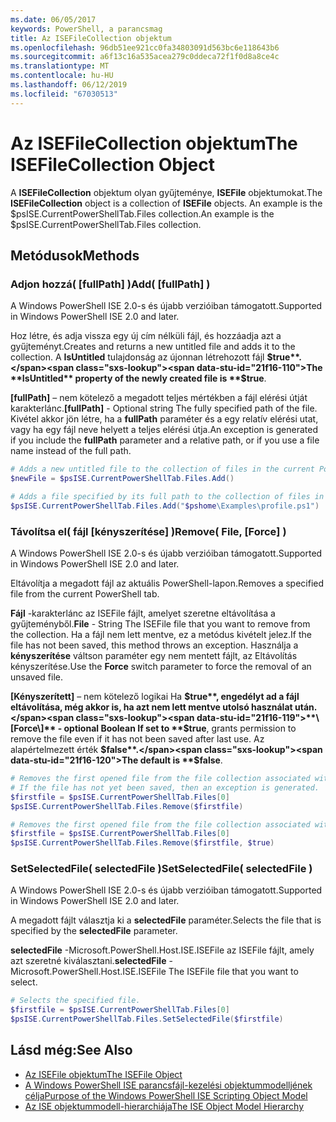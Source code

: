 ```yaml
---
ms.date: 06/05/2017
keywords: PowerShell, a parancsmag
title: Az ISEFileCollection objektum
ms.openlocfilehash: 96db51ee921cc0fa34803091d563bc6e118643b6
ms.sourcegitcommit: a6f13c16a535acea279c0ddeca72f1f0d8a8ce4c
ms.translationtype: MT
ms.contentlocale: hu-HU
ms.lasthandoff: 06/12/2019
ms.locfileid: "67030513"
---
```

# <a name="the-isefilecollection-object"></a><span data-ttu-id="21f16-103">Az ISEFileCollection objektum</span><span class="sxs-lookup"><span data-stu-id="21f16-103">The ISEFileCollection Object</span></span>

<span data-ttu-id="21f16-104">A **ISEFileCollection** objektum olyan gyűjteménye, **ISEFile** objektumokat.</span><span class="sxs-lookup"><span data-stu-id="21f16-104">The **ISEFileCollection** object is a collection of **ISEFile** objects.</span></span> <span data-ttu-id="21f16-105">An example is the $psISE.CurrentPowerShellTab.Files collection.</span><span class="sxs-lookup"><span data-stu-id="21f16-105">An example is the $psISE.CurrentPowerShellTab.Files collection.</span></span>

## <a name="methods"></a><span data-ttu-id="21f16-106">Metódusok</span><span class="sxs-lookup"><span data-stu-id="21f16-106">Methods</span></span>

### <a name="add-fullpath-"></a><span data-ttu-id="21f16-107">Adjon hozzá\( \[fullPath\] \)</span><span class="sxs-lookup"><span data-stu-id="21f16-107">Add\( \[fullPath\] \)</span></span>

<span data-ttu-id="21f16-108">A Windows PowerShell ISE 2.0-s és újabb verzióiban támogatott.</span><span class="sxs-lookup"><span data-stu-id="21f16-108">Supported in Windows PowerShell ISE 2.0 and later.</span></span>

<span data-ttu-id="21f16-109">Hoz létre, és adja vissza egy új cím nélküli fájl, és hozzáadja azt a gyűjteményt.</span><span class="sxs-lookup"><span data-stu-id="21f16-109">Creates and returns a new untitled file and adds it to the collection.</span></span> <span data-ttu-id="21f16-110">A **IsUntitled** tulajdonság az újonnan létrehozott fájl **$true**.</span><span class="sxs-lookup"><span data-stu-id="21f16-110">The **IsUntitled** property of the newly created file is **$true**.</span></span>

<span data-ttu-id="21f16-111">**\[fullPath\]**  – nem kötelező a megadott teljes mértékben a fájl elérési útját karakterlánc.</span><span class="sxs-lookup"><span data-stu-id="21f16-111">**\[fullPath\]** - Optional string The fully specified path of the file.</span></span> <span data-ttu-id="21f16-112">Kivétel akkor jön létre, ha a **fullPath** paraméter és a egy relatív elérési utat, vagy ha egy fájl neve helyett a teljes elérési útja.</span><span class="sxs-lookup"><span data-stu-id="21f16-112">An exception is generated if you include the **fullPath** parameter and a relative path, or if you use a file name instead of the full path.</span></span>

```powershell
# Adds a new untitled file to the collection of files in the current PowerShell tab.
$newFile = $psISE.CurrentPowerShellTab.Files.Add()

# Adds a file specified by its full path to the collection of files in the current PowerShell tab.
$psISE.CurrentPowerShellTab.Files.Add("$pshome\Examples\profile.ps1")
```

### <a name="remove-file-force-"></a><span data-ttu-id="21f16-113">Távolítsa el\( fájl \[kényszerítése\] \)</span><span class="sxs-lookup"><span data-stu-id="21f16-113">Remove\( File, \[Force\] \)</span></span>

<span data-ttu-id="21f16-114">A Windows PowerShell ISE 2.0-s és újabb verzióiban támogatott.</span><span class="sxs-lookup"><span data-stu-id="21f16-114">Supported in Windows PowerShell ISE 2.0 and later.</span></span>

<span data-ttu-id="21f16-115">Eltávolítja a megadott fájl az aktuális PowerShell-lapon.</span><span class="sxs-lookup"><span data-stu-id="21f16-115">Removes a specified file from the current PowerShell tab.</span></span>

<span data-ttu-id="21f16-116">**Fájl** -karakterlánc az ISEFile fájlt, amelyet szeretne eltávolítása a gyűjteményből.</span><span class="sxs-lookup"><span data-stu-id="21f16-116">**File** - String The ISEFile file that you want to remove from the collection.</span></span> <span data-ttu-id="21f16-117">Ha a fájl nem lett mentve, ez a metódus kivételt jelez.</span><span class="sxs-lookup"><span data-stu-id="21f16-117">If the file has not been saved, this method throws an exception.</span></span> <span data-ttu-id="21f16-118">Használja a **kényszerítése** váltson paraméter egy nem mentett fájlt, az Eltávolítás kényszerítése.</span><span class="sxs-lookup"><span data-stu-id="21f16-118">Use the **Force** switch parameter to force the removal of an unsaved file.</span></span>

<span data-ttu-id="21f16-119">**\[Kényszerített\]**  – nem kötelező logikai Ha **$true**, engedélyt ad a fájl eltávolítása, még akkor is, ha azt nem lett mentve utolsó használat után.</span><span class="sxs-lookup"><span data-stu-id="21f16-119">**\[Force\]** - optional Boolean If set to **$true**, grants permission to remove the file even if it has not been saved after last use.</span></span> <span data-ttu-id="21f16-120">Az alapértelmezett érték **$false**.</span><span class="sxs-lookup"><span data-stu-id="21f16-120">The default is **$false**.</span></span>

```powershell
# Removes the first opened file from the file collection associated with the current PowerShell tab.
# If the file has not yet been saved, then an exception is generated.
$firstfile = $psISE.CurrentPowerShellTab.Files[0]
$psISE.CurrentPowerShellTab.Files.Remove($firstfile)

# Removes the first opened file from the file collection associated with the current PowerShell tab, even if it has not been saved.
$firstfile = $psISE.CurrentPowerShellTab.Files[0]
$psISE.CurrentPowerShellTab.Files.Remove($firstfile, $true)
```

### <a name="setselectedfile-selectedfile-"></a><span data-ttu-id="21f16-121">SetSelectedFile\( selectedFile \)</span><span class="sxs-lookup"><span data-stu-id="21f16-121">SetSelectedFile\( selectedFile \)</span></span>

<span data-ttu-id="21f16-122">A Windows PowerShell ISE 2.0-s és újabb verzióiban támogatott.</span><span class="sxs-lookup"><span data-stu-id="21f16-122">Supported in Windows PowerShell ISE 2.0 and later.</span></span>

<span data-ttu-id="21f16-123">A megadott fájlt választja ki a **selectedFile** paraméter.</span><span class="sxs-lookup"><span data-stu-id="21f16-123">Selects the file that is specified by the **selectedFile** parameter.</span></span>

<span data-ttu-id="21f16-124">**selectedFile** -Microsoft.PowerShell.Host.ISE.ISEFile az ISEFile fájlt, amely azt szeretné kiválasztani.</span><span class="sxs-lookup"><span data-stu-id="21f16-124">**selectedFile** - Microsoft.PowerShell.Host.ISE.ISEFile The ISEFile file that you want to select.</span></span>

```powershell
# Selects the specified file.
$firstfile = $psISE.CurrentPowerShellTab.Files[0]
$psISE.CurrentPowerShellTab.Files.SetSelectedFile($firstfile)
```

## <a name="see-also"></a><span data-ttu-id="21f16-125">Lásd még:</span><span class="sxs-lookup"><span data-stu-id="21f16-125">See Also</span></span>

- [<span data-ttu-id="21f16-126">Az ISEFile objektum</span><span class="sxs-lookup"><span data-stu-id="21f16-126">The ISEFile Object</span></span>](The-ISEFile-Object.md)
- [<span data-ttu-id="21f16-127">A Windows PowerShell ISE parancsfájl-kezelési objektummodelljének célja</span><span class="sxs-lookup"><span data-stu-id="21f16-127">Purpose of the Windows PowerShell ISE Scripting Object Model</span></span>](Purpose-of-the-Windows-PowerShell-ISE-Scripting-Object-Model.md)
- [<span data-ttu-id="21f16-128">Az ISE objektummodell-hierarchiája</span><span class="sxs-lookup"><span data-stu-id="21f16-128">The ISE Object Model Hierarchy</span></span>](The-ISE-Object-Model-Hierarchy.md)
